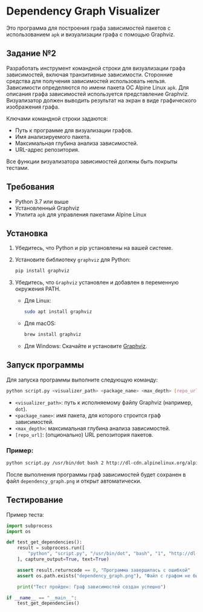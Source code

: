 # Dependency Graph Visualizer

Это программа для построения графа зависимостей пакетов с использованием `apk` и визуализации графа с помощью Graphviz.

## Задание №2 

Разработать инструмент командной строки для визуализации графа 
зависимостей, включая транзитивные зависимости. Сторонние средства для 
получения зависимостей использовать нельзя. 
Зависимости определяются по имени пакета ОС Alpine Linux `apk`. Для 
описания графа зависимостей используется представление Graphviz. 
Визуализатор должен выводить результат на экран в виде графического 
изображения графа. 

Ключами командной строки задаются:  
- Путь к программе для визуализации графов. 
- Имя анализируемого пакета. 
- Максимальная глубина анализа зависимостей. 
- URL-адрес репозитория.
  
Все функции визуализатора зависимостей должны быть покрыты тестами.

## Требования

- Python 3.7 или выше
- Установленный Graphviz
- Утилита `apk` для управления пакетами Alpine Linux

## Установка

1. Убедитесь, что Python и pip установлены на вашей системе.
2. Установите библиотеку `graphviz` для Python:

   ```bash
   pip install graphviz
   ```
3. Убедитесь, что `Graphviz` установлен и добавлен в переменную окружения PATH.

   - Для Linux:

     ```bash
     sudo apt install graphviz
     ```
   - Для macOS:

     ```bash
     brew install graphviz
     ```
   - Для Windows:
     Скачайте и установите [Graphviz](https://graphviz.org/download/).

## Запуск программы

Для запуска программы выполните следующую команду:

```bash
python script.py <visualizer_path> <package_name> <max_depth> [repo_url]
```

- `<visualizer_path>`: путь к исполняемому файлу Graphviz (например, `dot`).
- `<package_name>`: имя пакета, для которого строится граф зависимостей.
- `<max_depth>`: максимальная глубина анализа зависимостей.
- `[repo_url]`: (опционально) URL репозитория пакетов.

### Пример:

```bash
python script.py /usr/bin/dot bash 2 http://dl-cdn.alpinelinux.org/alpine/v3.18/main
```

После выполнения программы граф зависимостей будет сохранен в файл `dependency_graph.png` и открыт автоматически.

## Тестирование

Пример теста:

```python
import subprocess
import os

def test_get_dependencies():
    result = subprocess.run([
        "python", "script.py", "/usr/bin/dot", "bash", "1", "http://dl-cdn.alpinelinux.org/alpine/v3.18/main"
    ], capture_output=True, text=True)

    assert result.returncode == 0, "Программа завершилась с ошибкой"
    assert os.path.exists("dependency_graph.png"), "Файл с графом не был создан"

    print("Тест пройден: Граф зависимостей создан успешно")

if __name__ == "__main__":
    test_get_dependencies()
```


